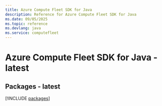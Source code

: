 ```yaml
---
title: Azure Compute Fleet SDK for Java
description: Reference for Azure Compute Fleet SDK for Java
ms.date: 09/05/2025
ms.topic: reference
ms.devlang: java
ms.service: computefleet
---
```

# Azure Compute Fleet SDK for Java - latest
## Packages - latest
[!INCLUDE [packages](compute-fleet-index.md)]